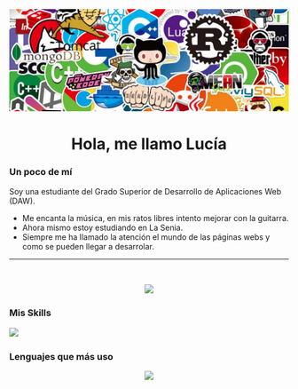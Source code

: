 
<img src="./cabecera.png"/>

<h1 align="center">Hola, me llamo <strong>Lucía</strong></h1>

<h3>Un poco de mí</h3>
<p>Soy una estudiante del Grado Superior de Desarrollo de Aplicaciones Web (DAW).</p>

* Me encanta la música, en mis ratos libres intento mejorar con la guitarra.
* Ahora mismo estoy estudiando en La Senia.
* Siempre me ha llamado la atención el mundo de las páginas webs y como se pueden llegar a desarrolar.
<hr>
<br>
<p align="center">
  <img src="https://github-readme-stats.vercel.app/api?username=luciferma14&theme=tokyonight"/>
</p>

<h3>Mis Skills</h3>
<p>
  <img src="https://skillicons.dev/icons?i=js,html,css,git,java,aws,github,gitlab,linux,mysql,php,vscode&perline=6"/>
</p>


<h3>Lenguajes que más uso</h3>
<p align="center">
  <img src="https://github-readme-stats.vercel.app/api/top-langs/?username=luciferma14&theme=tokyonight"/>
</p>














<!-- ## Hi there 👋

**luciferma14/luciferma14** is a ✨ _special_ ✨ repository because its `README.md` (this file) appears on your GitHub profile.

Here are some ideas to get you started:

- 🔭 I’m currently working on ...
- 🌱 I’m currently learning ...
- 👯 I’m looking to collaborate on ...
- 🤔 I’m looking for help with ...
- 💬 Ask me about ...
- 📫 How to reach me: ...
- 😄 Pronouns: ...
- ⚡ Fun fact: ... -->


